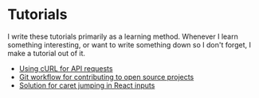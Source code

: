 # Tutorials

I write these tutorials primarily as a learning method. Whenever I learn something interesting, or want to write something down so I don't forget, I make a tutorial out of it.

- [Using cURL for API requests](using-curl-for-api-requests.md)
- [Git workflow for contributing to open source projects](git-workflow-for-contributing-to-open-source-projects.md)
- [Solution for caret jumping in React inputs](solution-for-caret-jumping-in-react-inputs.md)
